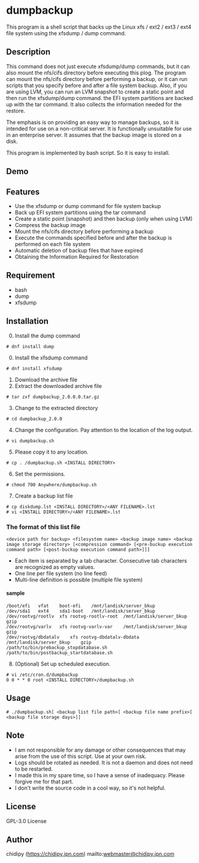 # dumpbackup
This program is a shell script that backs up the Linux xfs / ext2 / ext3 / ext4 file system using the xfsdump / dump command.

## Description
 This command does not just execute xfsdump/dump commands, but it can also mount the nfs/cifs directory before executing this plog. The program can mount the nfs/cifs directory before performing a backup, or it can run scripts that you specify before and after a file system backup. Also, if you are using LVM, you can run an LVM snapshot to create a static point and then run the xfsdump/dump command. the EFI system partitions are backed up with the tar command. It also collects the information needed for the restore.

The emphasis is on providing an easy way to manage backups, so it is intended for use on a non-critical server. It is functionally unsuitable for use in an enterprise server. It assumes that the backup image is stored on a disk.

This program is implemented by bash script. So it is easy to install. 

## Demo

## Features
* Use the xfsdump or dump command for file system backup
* Back up EFI system partitions using the tar command
* Create a static point (snapshot) and then backup (only when using LVM)
* Compress the backup image
* Mount the nfs/cifs directory before performing a backup
* Execute the commands specified before and after the backup is performed on each file system
* Automatic deletion of backup files that have expired
* Obtaining the Information Required for Restoration

## Requirement
* bash
* dump
* xfsdump

## Installation
0. Install the dump command
```
# dnf install dump
```
0. Install the xfsdump command
```
# dnf install xfsdump
```
1. Download the archive file
2. Extract the downloaded archive file
```
# tar zxf dumpbackup_2.0.0.0.tar.gz
```
3. Change to the extracted directory
```
# cd dumpbackup_2.0.0
```
4. Change the configuration. Pay attention to the location of the log output.
```
# vi dumpbackup.sh
```
5. Please copy it to any location.
```
# cp . /dumpbackup.sh <INSTALL DIRECTORY>
```
6. Set the permissions.
```
# chmod 700 Anywhere/dumpbackup.sh
```
7. Create a backup list file
```
# cp diskdump.lst <INSTALL DIRECTORY>/<ANY FILENAME>.lst
# vi <INSTALL DIRECTORY>/<ANY FILENAME>.lst
```

### The format of this list file
```
<device path for backup> <filesystem name> <backup image name> <backup image storage directory> [<compression command> [<pre-buckup execution command path> [<post-buckup execution command path>]]]
```

* Each item is separated by a tab character. Consecutive tab characters are recognized as empty values.
* One line per file system (no line feed)
* Multi-line definition is possible (multiple file system)

#### sample
```
/boot/efi	vfat	boot-efi	/mnt/landisk/server_bkup
/dev/sda1	ext4	sda1-boot	/mnt/landisk/server_bkup
/dev/rootvg/rootlv	xfs	rootvg-rootlv-root	/mnt/landisk/server_bkup	gzip
/dev/rootvg/varlv	xfs	rootvg-varlv-var	/mnt/landisk/server_bkup	gzip
/dev/rootvg/dbdatalv	xfs	rootvg-dbdatalv-dbdata	/mnt/landisk/server_bkup	gzip	/path/to/bin/prebackup_stopdatabase.sh   /path/to/bin/postbackup_startdatabase.sh
```


8. (Optional) Set up scheduled execution.
```
# vi /etc/cron.d/dumpbackup
0 0 * * 0 root <INSTALL DIRECTORY>/dumpbackup.sh
```

## Usage
```
# ./dumpbackup.sh[ <backup list file path>[ <backup file name prefix>[ <backup file storage days>]]
```

## Note
* I am not responsible for any damage or other consequences that may arise from the use of this script. Use at your own risk.
* Logs should be rotated as needed. It is not a daemon and does not need to be restarted.
* I made this in my spare time, so I have a sense of inadequacy. Please forgive me for that part.
* I don't write the source code in a cool way, so it's not helpful.

## License
GPL-3.0 License

## Author
chidipy (https://chidipy.jpn.com)
mailto:webmaster@chidipy.jpn.com
